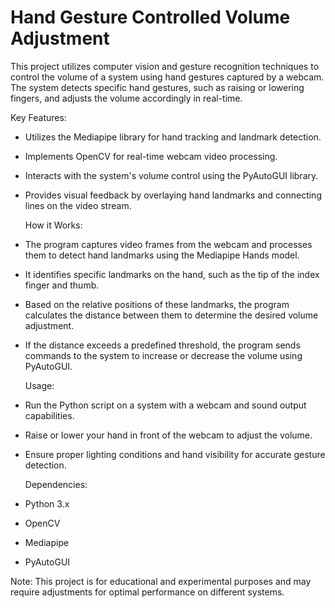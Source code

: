 # Hand Gesture Controlled Volume Adjustment

This project utilizes computer vision and gesture recognition techniques to control the volume of a system using hand gestures captured by a webcam. The system detects specific hand gestures, such as raising or lowering fingers, and adjusts the volume accordingly in real-time.

  Key Features:
- Utilizes the Mediapipe library for hand tracking and landmark detection.
- Implements OpenCV for real-time webcam video processing.
- Interacts with the system's volume control using the PyAutoGUI library.
- Provides visual feedback by overlaying hand landmarks and connecting lines on the video stream.

  How it Works:
- The program captures video frames from the webcam and processes them to detect hand landmarks using the Mediapipe Hands model.
- It identifies specific landmarks on the hand, such as the tip of the index finger and thumb.
- Based on the relative positions of these landmarks, the program calculates the distance between them to determine the desired volume adjustment.
- If the distance exceeds a predefined threshold, the program sends commands to the system to increase or decrease the volume using PyAutoGUI.

  Usage:
- Run the Python script on a system with a webcam and sound output capabilities.
- Raise or lower your hand in front of the webcam to adjust the volume.
- Ensure proper lighting conditions and hand visibility for accurate gesture detection.

  Dependencies:
- Python 3.x
- OpenCV
- Mediapipe
- PyAutoGUI

Note: This project is for educational and experimental purposes and may require adjustments for optimal performance on different systems.
